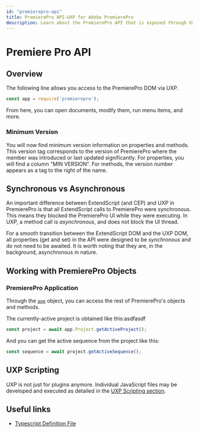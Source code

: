 ```yaml
---
id: "premierepro-api"
title: PremierePro API—UXP for Adobe PremierePro
description: Learn about the PremierePro API that is exposed through UXP for developers of plugins and scripts.
---
```


# Premiere Pro API

## Overview

The following line allows you access to the PremierePro DOM via UXP.

```javascript
const app = require('premierepro');
```

From here, you can open documents, modify them, run menu items, and more.

### Minimum Version

You will now find minimum version information on properties and methods.  This version tag corresponds to the version of PremierePro where the member was introduced or last updated significantly.
For properties, you will find a column "MIN VERSION".  For methods, the version number appears as a tag to the right of the name.

## Synchronous vs Asynchronous

An important difference between ExtendScript (and CEP) and UXP in PremierePro is that all ExtendScript calls to PremierePro were synchronous. This means they blocked the PremierePro UI while they were executing. In UXP, a method call is *asynchronous*, and does not block the UI thread.

For a smooth transition between the ExtendScript DOM and the UXP DOM, all properties (get and set) in the API were designed to be *synchronous* and do not need to be awaited. It is worth noting that they are, in the background, asynchronous in nature.

## Working with PremierePro Objects

### PremierePro Application

Through the [`app`](#overview) object, you can access the rest of PremierePro's objects and methods.

The currently-active project is obtained like this:asdfasdf
```javascript
const project = await app.Project.getActiveProject();
```

And you can get the active sequence from the project like this:

```javascript
const sequence = await project.getActiveSequence();
```

## UXP Scripting

UXP is not just for plugins anymore.  Individual JavaScript files may be developed and executed as detailed in the [UXP Scripting section](../uxp-api/).

## Useful links

 - [Typescript Definition File](./types.d.ts)
